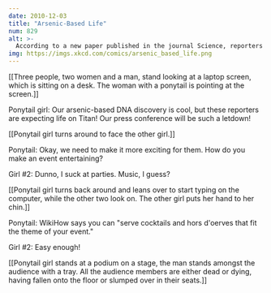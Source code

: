 ```yaml
---
date: 2010-12-03
title: "Arsenic-Based Life"
num: 829
alt: >-
  According to a new paper published in the journal Science, reporters are unable to thrive in an arsenic-rich environment.
img: https://imgs.xkcd.com/comics/arsenic_based_life.png
---
```

[[Three people, two women and a man, stand looking at a laptop screen, which is sitting on a desk. The woman with a ponytail is pointing at the screen.]]

Ponytail girl: Our arsenic-based DNA discovery is cool, but these reporters are expecting life on Titan! Our press conference will be such a letdown!

[[Ponytail girl turns around to face the other girl.]]

Ponytail: Okay, we need to make it more exciting for them. How do you make an event entertaining? 

Girl #2: Dunno, I suck at parties. Music, I guess?

[[Ponytail girl turns back around and leans over to start typing on the computer, while the other two look on. The other girl puts her hand to her chin.]]

Ponytail: WikiHow says you can "serve cocktails and hors d'oerves that fit the theme of your event."

Girl #2: Easy enough!

[[Ponytail girl stands at a podium on a stage, the man stands amongst the audience with a tray. All the audience members are either dead or dying, having fallen onto the floor or slumped over in their seats.]]

